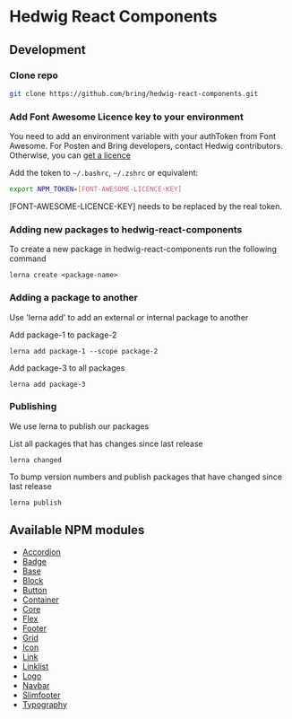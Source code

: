 # Hedwig React Components

## Development

### Clone repo

```bash
git clone https://github.com/bring/hedwig-react-components.git
```

### Add Font Awesome Licence key to your environment

You need to add an environment variable with your authToken from Font Awesome. For Posten and Bring developers, contact Hedwig contributors. Otherwise, you can [get a licence](https://fontawesome.com/plans)

Add the token to `~/.bashrc`, `~/.zshrc` or equivalent:

```bash
export NPM_TOKEN=[FONT-AWESOME-LICENCE-KEY]
```

[FONT-AWESOME-LICENCE-KEY] needs to be replaced by the real token.

### Adding new packages to hedwig-react-components

To create a new package in hedwig-react-components run the following command
```
lerna create <package-name>
```

### Adding a package to another

Use 'lerna add' to add an external or internal package to another

Add package-1 to package-2
```
lerna add package-1 --scope package-2
```

Add package-3 to all packages
```
lerna add package-3
```

### Publishing
We use lerna to publish our packages

List all packages that has changes since last release
```
lerna changed
```

To bump version numbers and publish packages that have changed since last release
```
lerna publish
```

## Available NPM modules

- [Accordion](https://www.npmjs.com/package/@posten-hedwig/accordion)
- [Badge](https://www.npmjs.com/package/@posten-hedwig/badge)
- [Base](https://www.npmjs.com/package/@posten-hedwig/base)
- [Block](https://www.npmjs.com/package/@posten-hedwig/block)
- [Button](https://www.npmjs.com/package/@posten-hedwig/button)
- [Container](https://www.npmjs.com/package/@posten-hedwig/container)
- [Core](https://www.npmjs.com/package/@posten-hedwig/core)
- [Flex](https://www.npmjs.com/package/@posten-hedwig/flex)
- [Footer](https://www.npmjs.com/package/@posten-hedwig/footer)
- [Grid](https://www.npmjs.com/package/@posten-hedwig/grid)
- [Icon](https://www.npmjs.com/package/@posten-hedwig/icon)
- [Link](https://www.npmjs.com/package/@posten-hedwig/link)
- [Linklist](https://www.npmjs.com/package/@posten-hedwig/linklist)
- [Logo](https://www.npmjs.com/package/@posten-hedwig/logo)
- [Navbar](https://www.npmjs.com/package/@posten-hedwig/navbar)
- [Slimfooter](https://www.npmjs.com/package/@posten-hedwig/slimfooter)
- [Typography](https://www.npmjs.com/package/@posten-hedwig/typography)
